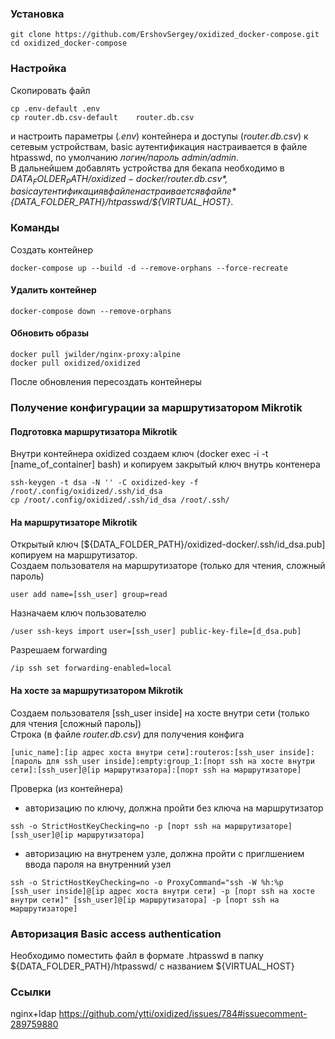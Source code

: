 ###  Установка  
```
git clone https://github.com/ErshovSergey/oxidized_docker-compose.git
cd oxidized_docker-compose
```
###  Настройка  
Скопировать файл
```
cp .env-default .env
cp router.db.csv-default  	router.db.csv
```
и настроить параметры (*.env*) контейнера и доступы (*router.db.csv*) к сетевым устройствам, basic аутентификация настраивается в файле htpasswd, по умолчанию *логин/пароль admin/admin*.   
В дальнейшем добавлять устройства для бекапа необходимо в *${DATA_FOLDER_PATH}/oxidized-docker/router.db.csv*, basic аутентификация в файле настраивается в файле *${DATA_FOLDER_PATH}/htpasswd/${VIRTUAL_HOST}*.

### Команды
Создать контейнер
```
docker-compose up --build -d --remove-orphans --force-recreate
```
#### Удалить контейнер
```
docker-compose down --remove-orphans
```
#### Обновить образы  
```
docker pull jwilder/nginx-proxy:alpine
docker pull oxidized/oxidized
```
После обновления пересоздать контейнеры

### Получение конфигурации за маршрутизатором Mikrotik
#### Подготовка маршрутизатора Mikrotik
Внутри контейнера oxidized cоздаем ключ (docker exec -i -t [name_of_container] bash) и копируем закрытый ключ внутрь контенера
```
ssh-keygen -t dsa -N '' -C oxidized-key -f /root/.config/oxidized/.ssh/id_dsa
cp /root/.config/oxidized/.ssh/id_dsa /root/.ssh/
```

#### На маршрутизаторе Mikrotik  
Открытый ключ [${DATA_FOLDER_PATH}/oxidized-docker/.ssh/id_dsa.pub] копируем на маршрутизатор.  
Создаем пользователя на маршрутизаторе (только для чтения, сложный пароль)  
```
user add name=[ssh_user] group=read
```
Назначаем ключ пользователю  
```
/user ssh-keys import user=[ssh_user] public-key-file=[d_dsa.pub]
```
Разрешаем forwarding  
```
/ip ssh set forwarding-enabled=local
```
#### На хосте за маршрутизатором Mikrotik  
Создаем пользователя [ssh_user inside] на хосте внутри сети (только для чтения [сложный пароль])   
Строка (в файле *router.db.csv*) для получения конфига   
```
[unic_name]:[ip адрес хоста внутри сети]:routeros:[ssh_user inside]:[пароль для ssh_user inside]:empty:group_1:[порт ssh на хосте внутри сети]:[ssh_user]@[ip маршрутизатора]:[порт ssh на маршрутизаторе]
```
Проверка (из контейнера)  
- авторизацию по ключу, должна пройти без ключа на маршрутизатор  
```
ssh -o StrictHostKeyChecking=no -p [порт ssh на маршрутизаторе] [ssh_user]@[ip маршрутизатора]
```
- авторизацию на внутренем узле, должна пройти с приглшением ввода пароля на внутренний узел  
```
ssh -o StrictHostKeyChecking=no -o ProxyCommand="ssh -W %h:%p [ssh_user inside]@[ip адрес хоста внутри сети] -p [порт ssh на хосте внутри сети]" [ssh_user]@[ip маршрутизатора] -p [порт ssh на маршрутизаторе]
```

### Авторизация Basic access authentication  
Необходимо поместить файл в формате .htpasswd в папку ${DATA_FOLDER_PATH}/htpasswd/ с названием ${VIRTUAL_HOST}  

### Ссылки
nginx+ldap
https://github.com/ytti/oxidized/issues/784#issuecomment-289759880

